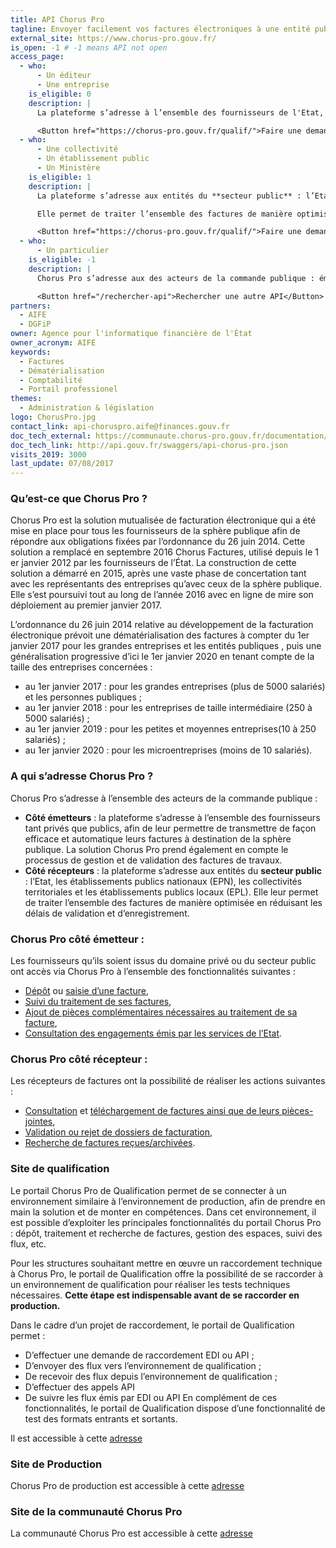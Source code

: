 ```yaml
---
title: API Chorus Pro
tagline: Envoyer facilement vos factures électroniques à une entité publique française
external_site: https://www.chorus-pro.gouv.fr/
is_open: -1 # -1 means API not open
access_page:
  - who:
      - Un éditeur
      - Une entreprise
    is_eligible: 0
    description: |
      La plateforme s’adresse à l’ensemble des fournisseurs de l'Etat, tant privés que publics, afin de leur permettre de transmettre de façon efficace et automatique leurs factures à destination de la sphère publique.

      <Button href="https://chorus-pro.gouv.fr/qualif/">Faire une demande d'accès</Button>
  - who:
      - Une collectivité
      - Un établissement public
      - Un Ministère
    is_eligible: 1
    description: |
      La plateforme s’adresse aux entités du **secteur public** : l’Etat, les établissements publics nationaux (EPN), les collectivités territoriales et les établissements publics locaux (EPL).

      Elle permet de traiter l’ensemble des factures de manière optimisée en réduisant les délais de validation et d’enregistrement.

      <Button href="https://chorus-pro.gouv.fr/qualif/">Faire une demande d'accès</Button>
  - who:
      - Un particulier
    is_eligible: -1
    description: |
      Chorus Pro s’adresse aux des acteurs de la commande publique : émetteurs et récepteurs de facture.

      <Button href="/rechercher-api">Rechercher une autre API</Button>
partners:
  - AIFE
  - DGFiP
owner: Agence pour l'informatique financière de l'État
owner_acronym: AIFE
keywords:
  - Factures
  - Dématérialisation
  - Comptabilité
  - Portail professionel
themes:
  - Administration & législation
logo: ChorusPro.jpg
contact_link: api-choruspro.aife@finances.gouv.fr
doc_tech_external: https://communaute.chorus-pro.gouv.fr/documentation/chorus-pro-api/?lang=en
doc_tech_link: http://api.gouv.fr/swaggers/api-chorus-pro.json
visits_2019: 3000
last_update: 07/08/2017
---
```


### Qu’est-ce que Chorus Pro ?

Chorus Pro est la solution mutualisée de facturation électronique qui a été mise en place pour tous les fournisseurs de la sphère publique afin de répondre aux obligations fixées par l’ordonnance du 26 juin 2014. Cette solution a remplacé en septembre 2016 Chorus Factures, utilisé depuis le 1 er janvier 2012 par les fournisseurs de l’État.
La construction de cette solution a démarré en 2015, après une vaste phase de concertation tant avec les représentants des entreprises qu’avec ceux de la sphère publique. Elle s’est poursuivi tout au long de l’année 2016 avec en ligne de mire son déploiement au premier janvier 2017.

L’ordonnance du 26 juin 2014 relative au développement de la facturation électronique prévoit une dématérialisation des factures à compter du 1er janvier 2017 pour les grandes entreprises et les entités publiques , puis une généralisation progressive d’ici le 1er janvier 2020 en tenant compte de la taille des entreprises concernées :

- au 1er janvier 2017 : pour les grandes entreprises (plus de 5000 salariés) et les personnes publiques ;
- au 1er janvier 2018 : pour les entreprises de taille intermédiaire (250 à 5000 salariés) ;
- au 1er janvier 2019 : pour les petites et moyennes entreprises(10 à 250 salariés) ;
- au 1er janvier 2020 : pour les microentreprises (moins de 10 salariés).

### A qui s’adresse Chorus Pro ?

Chorus Pro s’adresse à l’ensemble des acteurs de la commande publique :

- **Côté émetteurs** : la plateforme s’adresse à l’ensemble des fournisseurs tant privés que publics, afin de leur permettre de transmettre de façon efficace et automatique leurs factures à destination de la sphère publique. La solution Chorus Pro prend également en compte le processus de gestion et de validation des factures de travaux.
- **Côté récepteurs** : la plateforme s’adresse aux entités du **secteur public** : l’Etat, les établissements publics nationaux (EPN), les collectivités territoriales et les établissements publics locaux (EPL). Elle leur permet de traiter l’ensemble des factures de manière optimisée en réduisant les délais de validation et d’enregistrement.

### Chorus Pro côté émetteur :

Les fournisseurs qu’ils soient issus du domaine privé ou du secteur public ont accès via Chorus Pro à l’ensemble des fonctionnalités suivantes :

- [Dépôt](https://communaute.chorus-pro.gouv.fr/deposer-flux-facture/) ou [saisie d’une facture](https://communaute.chorus-pro.gouv.fr/soumettre-facture/),
- [Suivi du traitement de ses factures](https://communaute.chorus-pro.gouv.fr/rechercher-facture-par-fournisseur/),
- [Ajout de pièces complémentaires nécessaires au traitement de sa facture](https://communaute.chorus-pro.gouv.fr/completer-facture/),
- [Consultation des engagements émis par les services de l’Etat](https://communaute.chorus-pro.gouv.fr/rechercher-engagement-juridique/).

### Chorus Pro côté récepteur :

Les récepteurs de factures ont la possibilité de réaliser les actions suivantes :

- [Consultation](https://communaute.chorus-pro.gouv.fr/consulter-facture-par-recipiendaire/) et [téléchargement de factures ainsi que de leurs pièces-jointes](https://communaute.chorus-pro.gouv.fr/telecharger-groupe-facture/),
- [Validation ou rejet de dossiers de facturation](https://communaute.chorus-pro.gouv.fr/traiter-facture-recue/),
- [Recherche de factures reçues/archivées](https://communaute.chorus-pro.gouv.fr/rechercher-facture-par-recipiendaire/).

### Site de qualification

Le portail Chorus Pro de Qualification permet de se connecter à un environnement similaire à l’environnement de production, afin de prendre en main la solution et de monter en compétences.
Dans cet environnement, il est possible d’exploiter les principales fonctionnalités du portail Chorus Pro : dépôt, traitement et recherche de factures, gestion des espaces, suivi des flux, etc.

Pour les structures souhaitant mettre en œuvre un raccordement technique à Chorus Pro, le portail de Qualification offre la possibilité de se raccorder à un environnement de qualification pour réaliser les tests techniques nécessaires. **Cette étape est indispensable avant de se raccorder en production.**

Dans le cadre d’un projet de raccordement, le portail de Qualification permet :

- D’effectuer une demande de raccordement EDI ou API ;
- D’envoyer des flux vers l’environnement de qualification ;
- De recevoir des flux depuis l’environnement de qualification ;
- D’effectuer des appels API
- De suivre les flux émis par EDI ou API
  En complément de ces fonctionnalités, le portail de Qualification dispose d’une fonctionnalité de test des formats entrants et sortants.

Il est accessible à cette [adresse](https://chorus-pro.gouv.fr/qualif/)

### Site de Production

Chorus Pro de production est accessible à cette [adresse](https://chorus-pro.gouv.fr/cpp/)

### Site de la communauté Chorus Pro

La communauté Chorus Pro est accessible à cette [adresse](https://communaute-chorus-pro.finances.gouv.fr/)
